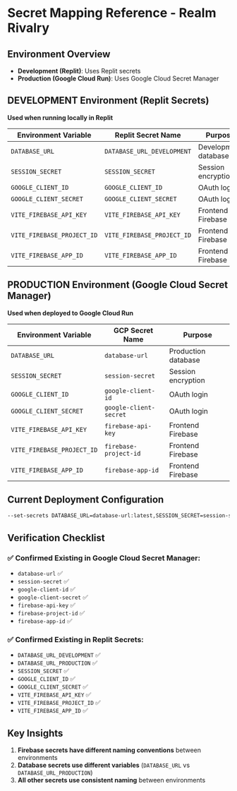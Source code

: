 # Secret Mapping Reference - Realm Rivalry

## Environment Overview

- **Development (Replit)**: Uses Replit secrets
- **Production (Google Cloud Run)**: Uses Google Cloud Secret Manager

## DEVELOPMENT Environment (Replit Secrets)
**Used when running locally in Replit**

| Environment Variable | Replit Secret Name | Purpose |
|---------------------|-------------------|---------|
| `DATABASE_URL` | `DATABASE_URL_DEVELOPMENT` | Development database |
| `SESSION_SECRET` | `SESSION_SECRET` | Session encryption |
| `GOOGLE_CLIENT_ID` | `GOOGLE_CLIENT_ID` | OAuth login |
| `GOOGLE_CLIENT_SECRET` | `GOOGLE_CLIENT_SECRET` | OAuth login |
| `VITE_FIREBASE_API_KEY` | `VITE_FIREBASE_API_KEY` | Frontend Firebase |
| `VITE_FIREBASE_PROJECT_ID` | `VITE_FIREBASE_PROJECT_ID` | Frontend Firebase |
| `VITE_FIREBASE_APP_ID` | `VITE_FIREBASE_APP_ID` | Frontend Firebase |

## PRODUCTION Environment (Google Cloud Secret Manager)
**Used when deployed to Google Cloud Run**

| Environment Variable | GCP Secret Name | Purpose |
|---------------------|-----------------|---------|
| `DATABASE_URL` | `database-url` | Production database |
| `SESSION_SECRET` | `session-secret` | Session encryption |
| `GOOGLE_CLIENT_ID` | `google-client-id` | OAuth login |
| `GOOGLE_CLIENT_SECRET` | `google-client-secret` | OAuth login |
| `VITE_FIREBASE_API_KEY` | `firebase-api-key` | Frontend Firebase |
| `VITE_FIREBASE_PROJECT_ID` | `firebase-project-id` | Frontend Firebase |
| `VITE_FIREBASE_APP_ID` | `firebase-app-id` | Frontend Firebase |

## Current Deployment Configuration
```bash
--set-secrets DATABASE_URL=database-url:latest,SESSION_SECRET=session-secret:latest,VITE_FIREBASE_API_KEY=firebase-api-key:latest,VITE_FIREBASE_PROJECT_ID=firebase-project-id:latest,VITE_FIREBASE_APP_ID=firebase-app-id:latest,GOOGLE_CLIENT_ID=google-client-id:latest,GOOGLE_CLIENT_SECRET=google-client-secret:latest
```

## Verification Checklist

### ✅ Confirmed Existing in Google Cloud Secret Manager:
- `database-url` ✅
- `session-secret` ✅  
- `google-client-id` ✅
- `google-client-secret` ✅
- `firebase-api-key` ✅
- `firebase-project-id` ✅
- `firebase-app-id` ✅

### ✅ Confirmed Existing in Replit Secrets:
- `DATABASE_URL_DEVELOPMENT` ✅
- `DATABASE_URL_PRODUCTION` ✅
- `SESSION_SECRET` ✅
- `GOOGLE_CLIENT_ID` ✅
- `GOOGLE_CLIENT_SECRET` ✅
- `VITE_FIREBASE_API_KEY` ✅
- `VITE_FIREBASE_PROJECT_ID` ✅
- `VITE_FIREBASE_APP_ID` ✅

## Key Insights
1. **Firebase secrets have different naming conventions** between environments
2. **Database secrets use different variables** (`DATABASE_URL` vs `DATABASE_URL_PRODUCTION`)
3. **All other secrets use consistent naming** between environments
